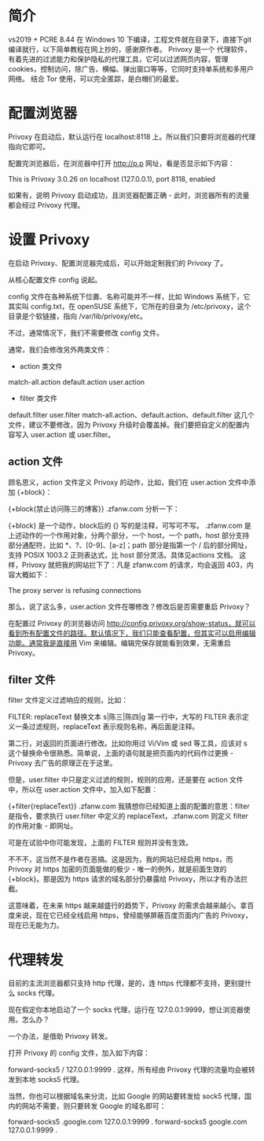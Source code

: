 #  简介

 vs2019 + PCRE 8.44 在 Windows 10 下编译，工程文件就在目录下，直接下git编译就行，以下简单教程在网上抄的，感谢原作者。
 Privoxy 是一个 代理软件，有着先进的过滤能力和保护隐私的代理工具，它可以过滤网页内容，管理cookies，控制访问，除广告、横幅、弹出窗口等等，它同时支持单系统和多用户网络。
 结合 Tor 使用，可以完全匿踪，是白帽们的最爱。

# 配置浏览器

Privoxy 在启动后，默认运行在 localhost:8118 上。所以我们只要将浏览器的代理指向它即可。

配置完浏览器后，在浏览器中打开 http://p.p 网址，看是否显示如下内容：

This is Privoxy 3.0.26 on localhost (127.0.0.1), port 8118, enabled

如果有，说明 Privoxy 启动成功，且浏览器配置正确 - 此时，浏览器所有的流量都会经过 Privoxy 代理。

# 设置 Privoxy
在启动 Privoxy、配置浏览器完成后，可以开始定制我们的 Privoxy 了。

从核心配置文件 config 说起。

config 文件在各种系统下位置、名称可能并不一样，比如 Windows 系统下，它其实叫 config.txt，在 openSUSE 系统下，它所在的目录为 /etc/privoxy，这个目录是个软链接，指向 /var/lib/privoxy/etc。

不过，通常情况下，我们不需要修改 config 文件。

通常，我们会修改另外两类文件：

- action 类文件

match-all.action
default.action
user.action

- filter 类文件

default.filter
user.filter
match-all.action、default.action、default.filter 这几个文件，建议不要修改，因为 Privoxy 升级时会覆盖掉。我们要把自定义的配置内容写入 user.action 或 user.filter。

## action 文件

顾名思义，action 文件定义 Privoxy 的动作，比如，我们在 user.action 文件中添加 {+block}：

{+block{禁止访问陈三的博客}}
.zfanw.com
分析一下：

{+block} 是一个动作，block后的 {} 写的是注释，可写可不写。
.zfanw.com 是上述动作的一个作用对象，分两个部分，一个 host，一个 path，host 部分支持部分通配符，比如 *、?、[0-9]、[a-z]；path 部分是指第一个 / 后的部分网址，支持 POSIX 1003.2 正则表达式，比 host 部分灵活。具体见actions 文档。
这样，Privoxy 就把我的网站拦下了：凡是 zfanw.com 的请求，均会返回 403，内容大概如下：

The proxy server is refusing connections

那么，说了这么多，user.action 文件在哪修改？修改后是否需要重启 Privoxy？

在配置过 Privoxy 的浏览器访问 http://config.privoxy.org/show-status，就可以看到所有配置文件的路径。默认情况下，我们只能查看配置，但其实可以启用编辑功能。通常我是直接用 Vim 来编辑。编辑完保存就能看到效果，无需重启 Privoxy。

## filter 文件

filter 文件定义过滤响应的规则，比如：

FILTER: replaceText 替换文本
s|陈三|陈四|g
第一行中，大写的 FILTER 表示定义一条过滤规则，replaceText 表示规则名称，再后面是注释。

第二行，对返回的页面进行修改。比如你用过 Vi/Vim 或 sed 等工具，应该对 s 这个替换命令很熟悉。简单说，上面的语句就是把页面内的代码作过更换 - Privoxy 去广告的原理正在于这里。

但是，user.filter 中只是定义过滤的规则，规则的应用，还是要在 action 文件中，所以在 user.action 文件中，加入如下配置：

{+filter{replaceText}}
.zfanw.com
我猜想你已经知道上面的配置的意思：filter 是指令，要求执行 user.filter 中定义的 replaceText，.zfanw.com 则定义 filter 的作用对象 - 即网址。

可是在试验中你可能发现，上面的 FILTER 规则并没有生效。

不不不，这当然不是作者在恶搞。这是因为，我的网站已经启用 https，而 Privoxy 对 https 加密的页面能做的极少 - 唯一的例外，就是前面生效的 {+block}。那是因为 https 请求的域名部分仍暴露给 Privoxy，所以才有办法拦截。

这意味着，在未来 https 越来越盛行的趋势下，Privoxy 的需求会越来越小。拿百度来说，现在它已经全线启用 https，曾经能够屏蔽百度页面内广告的 Privoxy，现在已无能为力。

# 代理转发

目前的主流浏览器都只支持 http 代理，是的，连 https 代理都不支持，更别提什么 socks 代理。

现在假定你本地启动了一个 socks 代理，运行在 127.0.0.1:9999，想让浏览器使用。怎么办？

一个办法，是借助 Privoxy 转发。

打开 Privoxy 的 config 文件，加入如下内容：

forward-socks5 / 127.0.0.1:9999 .
这样，所有经由 Privoxy 代理的流量均会被转发到本地 socks5 代理。

当然，你也可以根据域名来分流，比如 Google 的网站要转发给 sock5 代理，国内的网站不需要，则只要转发 Google 的域名即可：

forward-socks5 .google.com 127.0.0.1:9999 .
forward-socks5 google.com 127.0.0.1:9999 .
